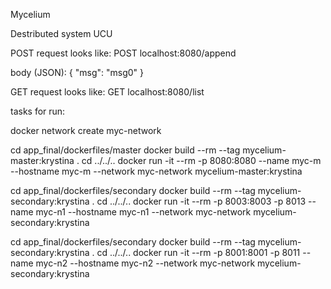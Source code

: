 Mycelium

Destributed system UCU

POST request looks like: POST localhost:8080/append

body (JSON): { "msg": "msg0" }

GET request looks like: GET localhost:8080/list

tasks for run:

docker network create myc-network

cd app_final/dockerfiles/master docker build --rm --tag mycelium-master:krystina . cd ../../.. docker run
-it
--rm
-p 8080:8080
--name myc-m
--hostname myc-m
--network myc-network
mycelium-master:krystina

cd app_final/dockerfiles/secondary docker build --rm --tag mycelium-secondary:krystina . cd ../../.. docker run
-it
--rm
-p 8003:8003
-p 8013
--name myc-n1
--hostname myc-n1
--network myc-network
mycelium-secondary:krystina

cd app_final/dockerfiles/secondary docker build --rm --tag mycelium-secondary:krystina . cd ../../.. docker run
-it
--rm
-p 8001:8001
-p 8011
--name myc-n2
--hostname myc-n2
--network myc-network
mycelium-secondary:krystina
